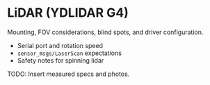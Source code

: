 # LiDAR (YDLIDAR G4)

Mounting, FOV considerations, blind spots, and driver configuration.

- Serial port and rotation speed
- `sensor_msgs/LaserScan` expectations
- Safety notes for spinning lidar

TODO: Insert measured specs and photos.

